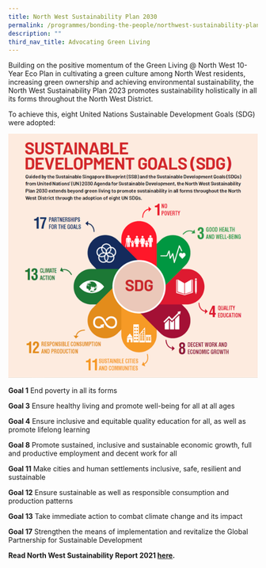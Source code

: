```yaml
---
title: North West Sustainability Plan 2030
permalink: /programmes/bonding-the-people/northwest-sustainability-plan2030/
description: ""
third_nav_title: Advocating Green Living
---
```

Building on the positive momentum of the Green Living @ North West 10-Year Eco Plan in cultivating a green culture among North West residents, increasing green ownership and achieving environmental sustainability, the North West Sustainability Plan 2023 promotes sustainability holistically in all its forms throughout the North West District. 

To achieve this, eight United Nations Sustainable Development Goals (SDG) were adopted:

![](/images/Programmes/Green%20Living/picture3.png)

**Goal 1** End poverty in all its forms

**Goal 3** Ensure healthy living and promote well-being for all at all ages

**Goal 4** Ensure inclusive and equitable quality education for all, as well as promote lifelong learning

**Goal 8** Promote sustained, inclusive and sustainable economic growth, full and productive employment and decent work for all

**Goal 11** Make cities and human settlements inclusive, safe, resilient and sustainable

**Goal 12** Ensure sustainable as well as responsible consumption and production patterns

**Goal 13** Take immediate action to combat climate change and its impact

**Goal 17** Strengthen the means of implementation and revitalize the Global Partnership for Sustainable Development

**Read North West Sustainability Report 2021 [here](/files/PA%20NWCDC%20Sustainability%20Report%202021.pdf).**